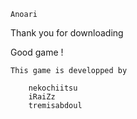     Anoari


Thank you for downloading

Good game !


	This game is developped by 

		nekochiitsu 
		iRaiZz
		tremisabdoul
